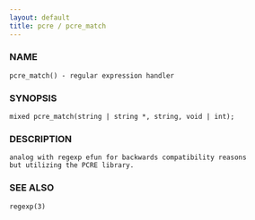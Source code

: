 ```yaml
---
layout: default
title: pcre / pcre_match
---
```


### NAME

    pcre_match() - regular expression handler

### SYNOPSIS

    mixed pcre_match(string | string *, string, void | int);

### DESCRIPTION

    analog with regexp efun for backwards compatibility reasons
    but utilizing the PCRE library.

### SEE ALSO

    regexp(3)
